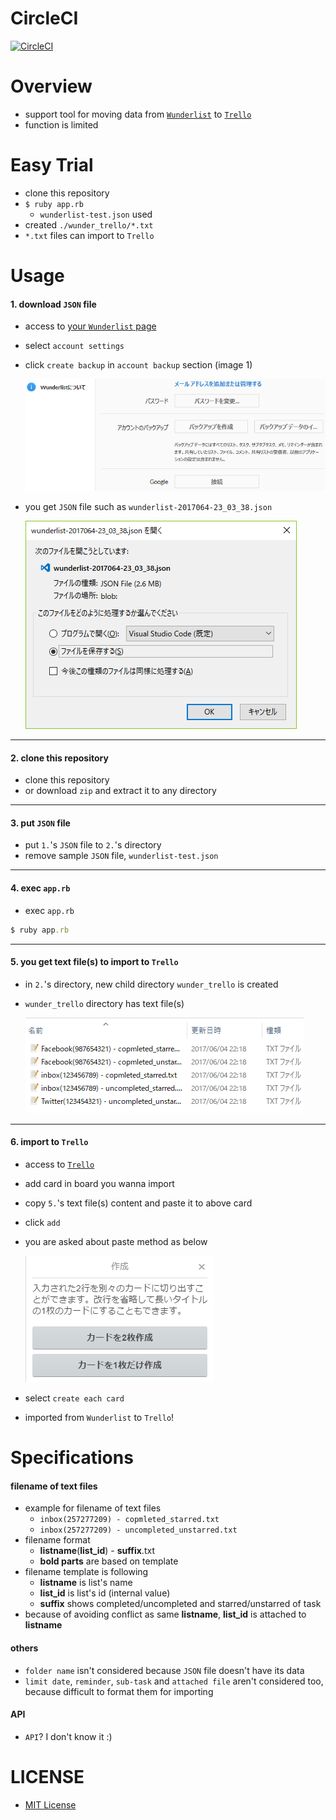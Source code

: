# CircleCI
[![CircleCI](https://circleci.com/gh/corselia/wunder-trello/tree/master.svg?style=svg)](https://circleci.com/gh/corselia/wunder-trello/tree/master)

# Overview
- support tool for moving data from [`Wunderlist`](https://www.wunderlist.com/) to [`Trello`](https://trello.com/)
- function is limited

# Easy Trial
- clone this repository
- `$ ruby app.rb`
    - `wunderlist-test.json` used
- created `./wunder_trello/*.txt`
- `*.txt` files can import to `Trello`

# Usage

#### 1. download `JSON` file
- access to [your `Wunderlist` page](https://www.wunderlist.com/#/lists/inbox)
- select `account settings`
- click `create backup` in `account backup` section (image 1)

    ![wunder-trello_01](./img/wunder-trello_01.png "wunder-trello_01")

- you get `JSON` file such as `wunderlist-2017064-23_03_38.json`

    ![wunder-trello_02](./img/wunder-trello_02.png "wunder-trello_02")

---

#### 2. clone this repository
- clone this repository
- or download `zip` and extract it to any directory

---

#### 3. put `JSON` file
- put `1.`'s `JSON` file to `2.`'s directory
- remove sample `JSON` file, `wunderlist-test.json`

---

#### 4. exec `app.rb`
- exec `app.rb`

```ruby
$ ruby app.rb
```

---

#### 5. you get text file(s) to import to `Trello`
- in `2.`'s directory, new child directory `wunder_trello` is created
- `wunder_trello` directory has text file(s)

    ![wunder-trello_03](./img/wunder-trello_03.png "wunder-trello_03")

---

#### 6. import to `Trello`
- access to [`Trello`](https://trello.com/)
- add card in board you wanna import
- copy `5.`'s text file(s) content and paste it to above card
- click `add`
- you are asked about paste method as below

    ![wunder-trello_04](./img/wunder-trello_04.png "wunder-trello_04")

- select `create each card`
- imported from `Wunderlist` to `Trello`!

# Specifications

#### filename of text files
- example for filename of text files
    - `inbox(257277209) - copmleted_starred.txt`
    - `inbox(257277209) - uncompleted_unstarred.txt`
- filename format
    - **listname**(**list_id**) - **suffix**.txt
    - **bold parts** are based on template
- filename template is following
    - **listname** is list's name
    - **list_id** is list's id (internal value)
    - **suffix** shows completed/uncompleted and starred/unstarred of task
- because of avoiding conflict as same **listname**, **list_id** is attached to **listname**

#### others
- `folder name` isn't considered because `JSON` file doesn't have its data
- `limit date`, `reminder`, `sub-task` and `attached file` aren't considered too, because difficult to format them for importing

#### API
- `API`? I don't know it :)

# LICENSE
- [MIT License](/LICENSE)
